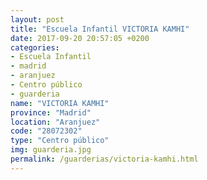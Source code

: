 ```yaml
---
layout: post
title: "Escuela Infantil VICTORIA KAMHI"
date: 2017-09-20 20:57:05 +0200
categories:
- Escuela Infantil
- madrid
- aranjuez
- Centro público
- guarderia
name: "VICTORIA KAMHI"
province: "Madrid"
location: "Aranjuez"
code: "28072302"
type: "Centro público"
img: guarderia.jpg
permalink: /guarderias/victoria-kamhi.html
---
```

